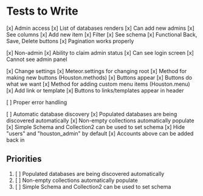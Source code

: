 # Tests to Write

[x] Admin access
  [x] List of databases renders
  [x] Can add new admins
  [x] See columns
  [x] Add new item
  [x] Filter
  [x] See schema
  [x] Functional Back, Save, Delete buttons
  [x] Pagination works properly

[x] Non-admin
  [x] Ability to claim admin status
  [x] Can see login screen
  [x] Cannot see admin panel

[x] Change settings
  [x] Meteor.settings for changing root
  [x] Method for making new buttons (Houston.methods)
    [x] Buttons appear
    [x] Buttons do what we want
  [x] Method for adding custom menu items (Houston.menu)
    [x] Add link or template
    [x] Buttons to links/templates appear in header

[ ] Proper error handling

[ ] Automatic database discovery
  [x] Populated databases are being discovered automatically
  [x] Non-empty collections automatically populate
  [x] Simple Schema and Collection2 can be used to set schema
  [x] Hide "users" and "houston_admin" by default
    [x] Accounts above can be added back in

## Priorities

1. [ ] Populated databases are being discovered automatically
2. [ ] Non-empty collections automatically populate
3. [ ] Simple Schema and Collection2 can be used to set schema
